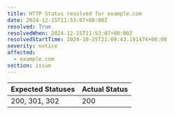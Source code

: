 ```yaml
---
title: HTTP Status resolved for example.com
date: 2024-12-15T11:53:07+00:00Z
resolved: True
resolvedWhen: 2024-12-15T11:53:07+00:00Z
resolvedStartTime: 2024-10-25T21:09:43.191474+00:00
severity: notice
affected:
  - example.com
section: issue
---
```


| Expected Statuses | Actual Status  |
|-------------------|----------------|
| 200, 301, 302 | 200 |
